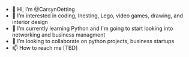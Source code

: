 - 👋 Hi, I’m @CarsynOetting
- 👀 I’m interested in coding, Inesting, Lego, video games, drawing, and interior design
- 🌱 I’m currently learning Python and I'm going to start looking into networking and business managment
- 💞️ I’m looking to collaborate on python projects, business startups
- 📫 How to reach me [TBD]

<!---
CarsynOetting/CarsynOetting is a ✨ special ✨ repository because its `README.md` (this file) appears on your GitHub profile.
You can click the Preview link to take a look at your changes.
--->
